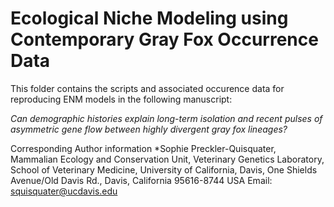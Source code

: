 # Ecological Niche Modeling using Contemporary Gray Fox Occurrence Data

This folder contains the scripts and associated occurence data for reproducing ENM models in the following manuscript:

*Can demographic histories explain long-term isolation and recent pulses of asymmetric gene flow between highly divergent gray fox lineages?*  

Corresponding Author information
*Sophie Preckler-Quisquater, Mammalian Ecology and Conservation Unit, Veterinary Genetics Laboratory, School of Veterinary Medicine, University of California, Davis, One Shields Avenue/Old Davis Rd., Davis, California 95616-8744 USA
Email: squisquater@ucdavis.edu
